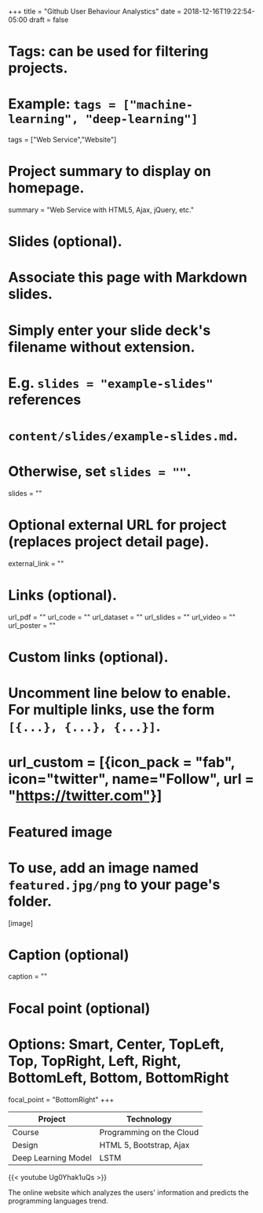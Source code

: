 +++
title = "Github User Behaviour Analystics"
date = 2018-12-16T19:22:54-05:00
draft = false

# Tags: can be used for filtering projects.
# Example: `tags = ["machine-learning", "deep-learning"]`
tags = ["Web Service","Website"]

# Project summary to display on homepage.
summary = "Web Service with HTML5, Ajax, jQuery, etc."

# Slides (optional).
#   Associate this page with Markdown slides.
#   Simply enter your slide deck's filename without extension.
#   E.g. `slides = "example-slides"` references
#   `content/slides/example-slides.md`.
#   Otherwise, set `slides = ""`.
slides = ""

# Optional external URL for project (replaces project detail page).
external_link = ""

# Links (optional).
url_pdf = ""
url_code = ""
url_dataset = ""
url_slides = ""
url_video = ""
url_poster = ""

# Custom links (optional).
#   Uncomment line below to enable. For multiple links, use the form `[{...}, {...}, {...}]`.
# url_custom = [{icon_pack = "fab", icon="twitter", name="Follow", url = "https://twitter.com"}]

# Featured image
# To use, add an image named `featured.jpg/png` to your page's folder.
[image]
  # Caption (optional)
  caption = ""

  # Focal point (optional)
  # Options: Smart, Center, TopLeft, Top, TopRight, Left, Right, BottomLeft, Bottom, BottomRight
  focal_point = "BottomRight"
+++

|    Project    | Technology     |
| ------------ | ----------- |
| Course |  Programming on the Cloud |
| Design|  HTML 5, Bootstrap, Ajax|
|Deep Learning Model| LSTM|

{{< youtube Ug0Yhak1uQs >}}

The online website which analyzes the users' information and predicts the programming languages trend.
